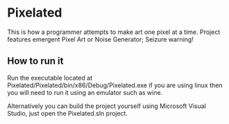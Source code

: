 Pixelated
=========

This is how a programmer attempts to make art one pixel at a time. Project features emergent Pixel Art or Noise Generator; Seizure warning!

How to run it
-------------
Run the executable located at Pixelated/Pixelated/bin/x86/Debug/Pixelated.exe if you are using linux then you will need to run it
using an emulator such as wine. 

Alternatively you can build the project yourself using Microsoft Visual Studio, just open the Pixelated.sln project.

